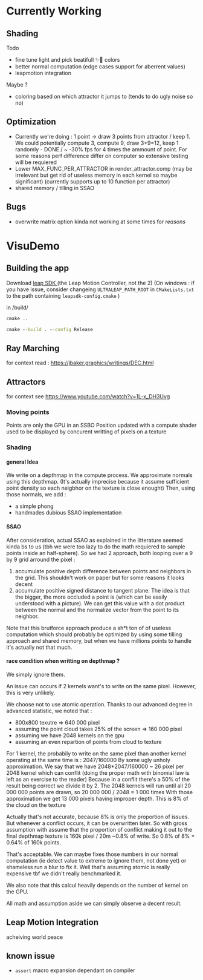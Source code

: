 # Currently Working

## Shading

Todo
- fine tune light and pick beatifull ✨🎨 colors
- better normal computation (edge cases support for aberrent values)
- leapmotion integration

Maybe ?
- coloring based on which attractor it jumps to (tends to do ugly noise so no)

## Optimization

- Currently we're doing : 1 point -> draw 3 points from attractor / keep 1. We could potentially compute 3, compute 9, draw 3+9=12, keep 1 randomly - DONE / ~ -30% fps for 4 times the ammount of point. For some reasons perf difference differ on computer so extensive testing will be requiered
- Lower MAX_FUNC_PER_ATTRACTOR in render_attractor.comp (may be irrelevant but get rid of useless memory in each kernel so maybe significant) (currently supports up to 10 function per attractor)
- shared memory / tilling in SSAO

## Bugs

- overwrite matrix option kinda not working at some times for *reasons*



# VisuDemo

## Building the app

Download [leap SDK ](https://leap2.ultraleap.com/downloads/) (the Leap Motion Controller, not the 2)
(On windows : if you have issue, consider changeing  `ULTRALEAP_PATH_ROOT` in `CMakeLists.txt` to the path containing `leapsdk-config.cmake` )

in /build/
```cmd
cmake ..
```

```cmd
cmake --build . --config Release
```

## Ray Marching

for context read : https://jbaker.graphics/writings/DEC.html

## Attractors

for context see https://www.youtube.com/watch?v=1L-x_DH3Uvg

### Moving points

Points are only the GPU in an SSBO
Position updated with a compute shader
used to be displayed by concurent writting of pixels on a texture



### Shading

#### general Idea

We write on a depthmap in the compute process.
We approximate normals using this depthmap. (It's actually imprecise because it assume sufficient point density so each neigbhor on the texture is close enought)
Then, using those normals, we add :
- a simple phong
- handmades dubious SSAO implementation

#### SSAO

After consideration, actual SSAO as explained in the litterature seemed kinda bs to us (tbh we were too lazy to do the math requiered to sample points inside an half-sphere). So we had 2 approach, both looping over a 9 by 9 grid arround the pixel :
1. accumulate positive depth difference between points and neighbors in the grid. This shouldn't work on paper but for some reasons it looks decent
2. accumulate positive signed distance to tangent plane. The idea is that the bigger, the more occluded a point is (which can be easily understood with a picture). We can get this value with a dot product between the normal and the normalize vector from the point to its neighbor.

Note that this brutforce approach produce a sh\*t ton of of useless computation which should probably be optimized by using some tilling approach and shared memory, but when we have millions points to handle it's actually not that much.

#### race condition when writting on depthmap ?

We simply ignore them.

An issue can occurs if 2 kernels want's to write on the same pixel. However, this is very unlikely.

We choose not to use atomic operation. Thanks to our advanced degree in advanced statistic, we noted that :
- 800x800 texutre => 640 000 pixel
- assuming the point cloud takes 25% of the screen => 160 000 pixel
- assuming we have 2048 kernels on the gpu
- assuming an even repartion of points from cloud to texture

For 1 kernel, the probabily to write on the same pixel than another kernel operating at the same time is : 2047/160000
By some ugly unholy approximation. We say that we have 2048*2047/160000 ~ 26 pixel per 2048 kernel which can conflit (doing the proper math with binomial law is left as an exercise to the reader)
Because in a conflit there's a 50% of the result being correct we divide it by 2.
The 2048 kernels will run until all 20 000 000 points are drawn, so 20 000 000 / 2048  = 1 000 times
With those approximation we get 13 000 pixels having improper depth. This is 8% of the cloud on the texture

Actually that's not accurate, because 8% is only the proportion of issues. But whenever a conflict occurs, it can be overwritten later. So with gross assumption with assume that the proportion of conflict making it out to the final depthmap texture is 160k pixel / 20m ~0.8% of write. So 0.8% of 8% = 0.64% of 160k points.

That's acceptable. We can maybe fixes those numbers in our normal computation (ie detect value to extreme to ignore them, not done yet) or shameless run a blur to fix it.
Well that's assuming atomic is really expensive tbf we didn't really benchmarked it.

We also note that this calcul heavily depends on the number of kernel on the GPU.

All math and assumption aside we can simply observe a decent result.


## Leap Motion Integration

acheiving world peace

## known issue

- `assert` macro expansion dependant on compiler